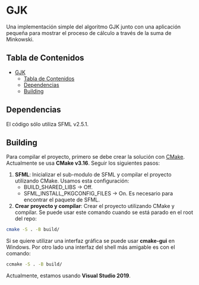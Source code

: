 # GJK

Una implementación simple del algoritmo GJK junto con una aplicación pequeña para mostrar el proceso de cálculo a través de la suma de Minkowski.

## Tabla de Contenidos

- [GJK](#gjk)
  - [Tabla de Contenidos](#tabla-de-contenidos)
  - [Dependencias](#dependencias)
  - [Building](#building)

## Dependencias

El código sólo utiliza SFML v2.5.1.

## Building

Para compilar el proyecto, primero se debe crear la solución con [CMake](https://cmake.org/). Actualmente se usa **CMake v3.16**. Seguir los siguientes pasos:

1. **SFML**: Inicializar el sub-modulo de SFML y compilar el proyecto utilizando CMake. Usamos esta configuración:
   * BUILD_SHARED_LIBS -> Off.
   * SFML_INSTALL_PKGCONFIG_FILES -> On. Es necesario para encontrar el paquete de SFML.
2. **Crear proyecto y compilar**: Crear el proyecto utilizando CMake y compilar. Se puede usar este comando cuando se está parado en el root del repo:

```bash
cmake -S . -B build/
```

Si se quiere utilizar una interfaz gráfica se puede usar **cmake-gui** en Windows. Por otro lado una interfaz del shell más amigable es con el comando:

```bash
ccmake -S . -B build/
```

Actualmente, estamos usando **Visual Studio 2019**.
